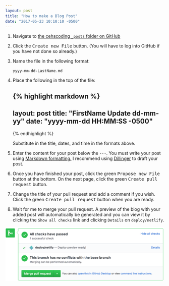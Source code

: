 ```yaml
---
layout: post
title: "How to make a Blog Post"
date: "2017-05-23 10:10:10 -0500"
---
```


1. Navigate to [the cehscoding `_posts` folder on GitHub](https://github.com/nrobinson2000/cehscoding/tree/master/_posts)

2. Click the <kbd>Create new File</kbd> button.  (You will have to log into GitHub if you have not done so already.)

3. Name the file in the following format:

    ```
    yyyy-mm-dd-LastName.md
    ```

4. Place the following in the top of the file:

    {% highlight markdown %}
    ---
    layout: post
    title: "FirstName Update dd-mm-yy"
    date: "yyyy-mm-dd HH:MM:SS -0500"
    ---
    {% endhighlight %}

    Substitute in the title, dates, and time in the formats above.

5. Enter the content for your post below the `---`. You must write your post using [Markdown formatting.](https://daringfireball.net/projects/markdown/basics)  I recommend using [Dillinger](http://dillinger.io/) to draft your post.

6. Once you have finished your post, click the green <kbd>Propose new File</kbd> button at the bottom.  On the next page, click the green <kbd>Create pull request</kbd> button.

7. Change the title of your pull request and add a comment if you wish.  Click the green <kbd>Create pull request</kbd> button when you are ready.

8. Wait for me to merge your pull request.  A preview of the blog with your added post will automatically be generated and you can view it by clicking the `Show all checks` link and clicking `Details` on `deploy/netlify`.

<center><img src="images/pullRequest.png"></center>
